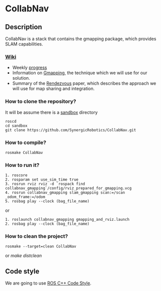 # CollabNav

## Description
CollabNav is a stack that contains the gmapping package, which provides SLAM capabilities.

### [Wiki](https://github.com/SynergicRobotics/CollabNav/wiki)
  * Weekly [progress](https://github.com/SynergicRobotics/CollabNav/wiki/Progress)
  * Information on [Gmapping](https://github.com/SynergicRobotics/CollabNav/wiki/Gmapping), the technique which we will use for our solution.
  * Summary of the [Rendezvous](https://github.com/SynergicRobotics/CollabNav/wiki/Rendezvous-approach) paper, which describes the approach we will use for map sharing and integration. 


### How to clone the repository?
It will be assume there is a [sandbox](http://www.ros.org/wiki/groovy/Installation/Overlays) directory

    roscd
    cd sandbox
    git clone https://github.com/SynergicRobotics/CollabNav.git

### How to compile?
    rosmake CollabNav

### How to run it?
    1. roscore
    2. rosparam set use_sim_time true
    3. rosrun rviz rviz -d `rospack find collabnav_gmapping`/config/rviz_prepared_for_gmapping.vcg
    4. rosrun collabnav_gmapping slam_gmapping scan:=/scan _odom_frame:=/odom
    5. rosbag play --clock (bag_file_name)

or

    1. roslaunch collabnav_gmapping gmapping_and_rviz.launch
    2. rosbag play --clock (bag_file_name)

### How to clean the project?
    rosmake --target=clean CollabNav
or *make distclean*


## Code style
We are going to use [ROS C++ Code Style](http://www.ros.org/wiki/CppStyleGuide).
